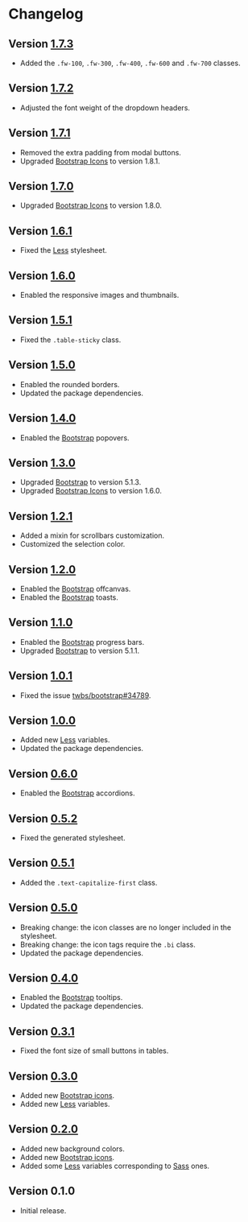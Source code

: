 # Changelog

## Version [1.7.3](https://bitbucket.org/mc2it/theme/branches/compare/v1.7.3..v1.7.2)
- Added the `.fw-100`, `.fw-300`, `.fw-400`, `.fw-600` and `.fw-700` classes.

## Version [1.7.2](https://bitbucket.org/mc2it/theme/branches/compare/v1.7.2..v1.7.1)
- Adjusted the font weight of the dropdown headers.

## Version [1.7.1](https://bitbucket.org/mc2it/theme/branches/compare/v1.7.1..v1.7.0)
- Removed the extra padding from modal buttons.
- Upgraded [Bootstrap Icons](https://icons.getbootstrap.com) to version 1.8.1.

## Version [1.7.0](https://bitbucket.org/mc2it/theme/branches/compare/v1.7.0..v1.6.1)
- Upgraded [Bootstrap Icons](https://icons.getbootstrap.com) to version 1.8.0.

## Version [1.6.1](https://bitbucket.org/mc2it/theme/branches/compare/v1.6.1..v1.6.0)
- Fixed the [Less](https://lesscss.org) stylesheet.

## Version [1.6.0](https://bitbucket.org/mc2it/theme/branches/compare/v1.6.0..v1.5.1)
- Enabled the responsive images and thumbnails.

## Version [1.5.1](https://bitbucket.org/mc2it/theme/branches/compare/v1.5.1..v1.5.0)
- Fixed the `.table-sticky` class.

## Version [1.5.0](https://bitbucket.org/mc2it/theme/branches/compare/v1.5.0..v1.4.0)
- Enabled the rounded borders.
- Updated the package dependencies.

## Version [1.4.0](https://bitbucket.org/mc2it/theme/branches/compare/v1.4.0..v1.3.0)
- Enabled the [Bootstrap](https://getbootstrap.com) popovers.

## Version [1.3.0](https://bitbucket.org/mc2it/theme/branches/compare/v1.3.0..v1.2.1)
- Upgraded [Bootstrap](https://getbootstrap.com) to version 5.1.3.
- Upgraded [Bootstrap Icons](https://icons.getbootstrap.com) to version 1.6.0.

## Version [1.2.1](https://bitbucket.org/mc2it/theme/branches/compare/v1.2.1..v1.2.0)
- Added a mixin for scrollbars customization.
- Customized the selection color.

## Version [1.2.0](https://bitbucket.org/mc2it/theme/branches/compare/v1.2.0..v1.1.0)
- Enabled the [Bootstrap](https://getbootstrap.com) offcanvas.
- Enabled the [Bootstrap](https://getbootstrap.com) toasts.

## Version [1.1.0](https://bitbucket.org/mc2it/theme/branches/compare/v1.1.0..v1.0.1)
- Enabled the [Bootstrap](https://getbootstrap.com) progress bars.
- Upgraded [Bootstrap](https://getbootstrap.com) to version 5.1.1.

## Version [1.0.1](https://bitbucket.org/mc2it/theme/branches/compare/v1.0.1..v1.0.0)
- Fixed the issue [twbs/bootstrap#34789](https://github.com/twbs/bootstrap/issues/34789).

## Version [1.0.0](https://bitbucket.org/mc2it/theme/branches/compare/v1.0.0..v0.6.0)
- Added new [Less](https://lesscss.org) variables.
- Updated the package dependencies.

## Version [0.6.0](https://bitbucket.org/mc2it/theme/branches/compare/v0.6.0..v0.5.2)
- Enabled the [Bootstrap](https://getbootstrap.com) accordions.

## Version [0.5.2](https://bitbucket.org/mc2it/theme/branches/compare/v0.5.2..v0.5.1)
- Fixed the generated stylesheet.

## Version [0.5.1](https://bitbucket.org/mc2it/theme/branches/compare/v0.5.1..v0.5.0)
- Added the `.text-capitalize-first` class.

## Version [0.5.0](https://bitbucket.org/mc2it/theme/branches/compare/v0.5.0..v0.4.0)
- Breaking change: the icon classes are no longer included in the stylesheet.
- Breaking change: the icon tags require the `.bi` class.
- Updated the package dependencies.

## Version [0.4.0](https://bitbucket.org/mc2it/theme/branches/compare/v0.4.0..v0.3.1)
- Enabled the [Bootstrap](https://getbootstrap.com) tooltips.
- Updated the package dependencies.

## Version [0.3.1](https://bitbucket.org/mc2it/theme/branches/compare/v0.3.1..v0.3.0)
- Fixed the font size of small buttons in tables.

## Version [0.3.0](https://bitbucket.org/mc2it/theme/branches/compare/v0.3.0..v0.2.0)
- Added new [Bootstrap icons](https://icons.getbootstrap.com).
- Added new [Less](https://lesscss.org) variables.

## Version [0.2.0](https://bitbucket.org/mc2it/theme/branches/compare/v0.2.0..v0.1.0)
- Added new background colors.
- Added new [Bootstrap icons](https://icons.getbootstrap.com).
- Added some [Less](https://lesscss.org) variables corresponding to [Sass](https://sass-lang.com) ones.

## Version 0.1.0
- Initial release.
